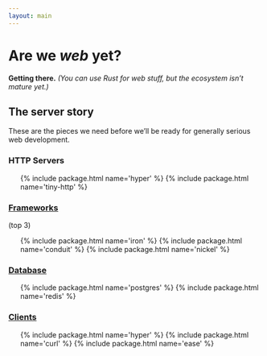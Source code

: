```yaml
---
layout: main
---
```


# Are we *web* yet?

**Getting there.**
*(You can use Rust for web stuff, but the ecosystem isn’t mature yet.)*


## The server story

These are the pieces we need before we’ll be ready for generally serious web development.

### HTTP Servers


  <ul>
    {% include package.html name='hyper' %}
    {% include package.html name='tiny-http' %}
  </ul>

### [Frameworks](/topics/frameworks.html)


(top 3)

  <ul>
    {% include package.html name='iron' %}
    {% include package.html name='conduit' %}
    {% include package.html name='nickel' %}
  </ul>

### [Database](/topics/database.html)

  <ul>
    {% include package.html name='postgres' %}
    {% include package.html name='redis' %}
  </ul>

### [Clients](/topics/clients.html)

  <ul>
    {% include package.html name='hyper' %}
    {% include package.html name='curl' %}
    {% include package.html name='ease' %}
  </ul>
